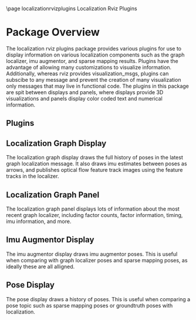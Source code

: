 \page localizationrvizplugins Localization Rviz Plugins

# Package Overview
The localization rviz plugins package provides various plugins for use to display information on various localization components such as the graph localizer, imu augmentor, and sparse mapping results.  Plugins have the advantage of allowing many customizations to visualize information.  Additionally, whereas rviz provides visualization\_msgs, plugins can subscibe to any message and prevent the creation of many visualization only messages that may live in functional code. 
The plugins in this package are spit between displays and panels, where displays provide 3D visualizations and panels display color coded text and numerical information.

## Plugins
## Localization Graph Display 
The localization graph display draws the full history of poses in the latest graph localization message.  It also draws imu estimates between poses as arrows, and publishes optical flow feature track images using the feature tracks in the localizer.

## Localization Graph Panel 
The localization graph panel displays lots of information about the most recent graph localizer, including factor counts, factor information, timing, imu information, and more.

## Imu Augmentor Display
The imu augmentor display draws imu augmentor poses.  This is useful when comparing with graph localizer poses and sparse mapping poses, as ideally these are all alligned.

## Pose Display
The pose display draws a history of poses. This is useful when comparing a pose topic such as sparse mapping poses or groundtruth poses with localization.
